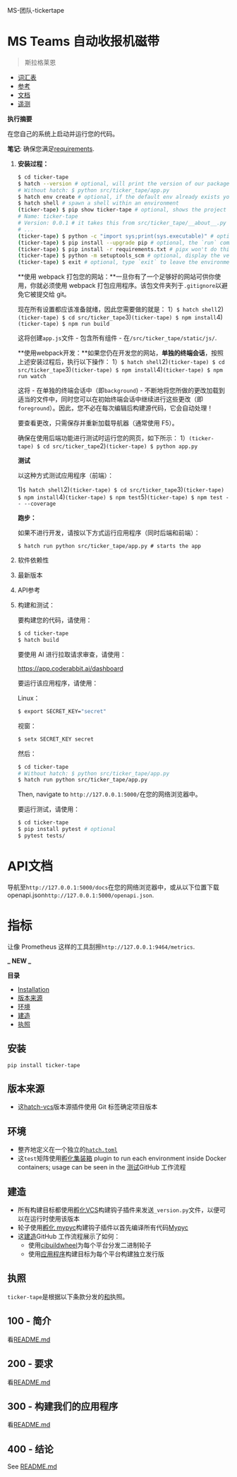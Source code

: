 MS-团队-tickertape

# MS Teams 自动收报机磁带

> 斯拉格莱恩

-   [词汇表](./GLOSSARY.md)
-   [参考](./REFERENCES.md)
-   [文档](./DOCUMENTATION.md)
-   [遥测](./TELEMETRY.md)

**执行摘要**

在您自己的系统上启动并运行您的代码。

**笔记**: 确保您满足[requirements](./200/README.md).

1.  **安装过程：** 

    ```bash
    $ cd ticker-tape
    $ hatch --version # optional, will print the version of our package to the terminal without modifying the source directory (e.g. `0.0.1`).
    # Without hatch: $ python src/ticker_tape/app.py
    $ hatch env create # optional, if the default env already exists you will be told
    $ hatch shell # spawn a shell within an environment
    (ticker-tape) $ pip show ticker-tape # optional, shows the project details, here 'ticker-tape', from `pyproject.toml`
    # Name: ticker-tape
    # Version: 0.0.1 # it takes this from src/ticker_tape/__about__.py
    # ...
    (ticker-tape) $ python -c "import sys;print(sys.executable)" # optional, see where your environment's python is located
    (ticker-tape) $ pip install --upgrade pip # optional, the `run` command allows you to execute commands in an environment as if you had already entered it.
    (ticker-tape) $ pip install -r requirements.txt # pipx won't do this
    (ticker-tape) $ python -m setuptools_scm # optional, display the version of our package and perform any side-effects like writing to a file. (here: `_version.py`)
    (ticker-tape) $ exit # optional, type `exit` to leave the environment
    ```

    **使用 webpack 打包您的网站：**一旦你有了一个足够好的网站可供你使用，你就必须使用 webpack 打包应用程序。该包文件夹列于`.gitignore`以避免它被提交给 git。

    现在所有设置都应该准备就绪，因此您需要做的就是：
    1）`$ hatch shell`2)`(ticker-tape) $ cd src/ticker_tape`3)`(ticker-tape) $ npm install`4)`(ticker-tape) $ npm run build`

    这将创建`app.js`文件 - 包含所有组件 - 在`/src/ticker_tape/static/js/`.

    **使用webpack开发：**如果您仍在开发您的网站，**单独的终端会话**，按照上述安装过程后，执行以下操作：
    1）`$ hatch shell`2)`(ticker-tape) $ cd src/ticker_tape`3)`(ticker-tape) $ npm install`4)`(ticker-tape) $ npm run watch`

    这将 - 在单独的终端会话中（即`background`) - 不断地将您所做的更改加载到适当的文件中，同时您可以在初始终端会话中继续进行这些更改（即`foreground`）。因此，您不必在每次编辑后构建源代码，它会自动处理！

    要查看更改，只需保存并重新加载导航器（通常使用 F5）。

    确保在使用后端功能进行测试时运行您的网页，如下所示：
    1）`(ticker-tape) $ cd src/ticker_tape`2)`(ticker-tape) $ python app.py`

    **测试**

    以这种方式测试应用程序（前端）：

    1)`$ hatch shell`2)`(ticker-tape) $ cd src/ticker_tape`3)`(ticker-tape) $ npm install`4)`(ticker-tape) $ npm test`5)`(ticker-tape) $ npm test -- --coverage`

    **跑步：**

    如果不进行开发，请按以下方式运行应用程序（同时后端和前端）：

        $ hatch run python src/ticker_tape/app.py # starts the app 

2.  软件依赖性

3.  最新版本

4.  API参考

5.  构建和测试：

    要构建您的代码，请使用：

    ```bash
    $ cd ticker-tape
    $ hatch build
    ```

    要使用 AI 进行拉取请求审查，请使用：

    <https://app.coderabbit.ai/dashboard>

    要运行该应用程序，请使用：

    Linux：

    ```bash
    $ export SECRET_KEY="secret"
    ```

    视窗：

    ```bash
    $ setx SECRET_KEY secret
    ```

    然后：

    ```bash
    $ cd ticker-tape
    # Without hatch: $ python src/ticker_tape/app.py
    $ hatch run python src/ticker_tape/app.py
    ```

    Then, navigate to `http://127.0.0.1:5000/`在您的网络浏览器中。

    要运行测试，请使用：

    ```bash
    $ cd ticker-tape
    $ pip install pytest # optional
    $ pytest tests/
    ```

# API文档

导航至`http://127.0.0.1:5000/docs`在您的网络浏览器中，或从以下位置下载 openapi.json`http://127.0.0.1:5000/openapi.json`.

# 指标

让像 Prometheus 这样的工具刮擦`http://127.0.0.1:9464/metrics`.

**_ NEW _**

**目录**

-   [Installation](#installation)
-   [版本来源](#version-source)
-   [环境](#environments)
-   [建造](#build)
-   [执照](#license)

## 安装

```console
pip install ticker-tape
```

## 版本来源

-   这[hatch-vcs](https://github.com/ofek/hatch-vcs)版本源插件使用 Git 标签确定项目版本

## 环境

-   整齐地定义在一个独立的[`hatch.toml`](https://hatch.pypa.io/latest/intro/#configuration)
-   这`test`矩阵使用[孵化集装箱](https://github.com/ofek/hatch-containers) plugin to run each environment inside Docker containers; usage can be seen in the [测试](.github/workflows/test.yml)GitHub 工作流程

## 建造

-   所有构建目标都使用[孵化VCS](https://github.com/ofek/hatch-vcs)构建钩子插件来发送`_version.py`文件，以便可以在运行时使用该版本
-   轮子使用[孵化 mypyc](https://github.com/ofek/hatch-mypyc)构建钩子插件以首先编译所有代码[Mypyc](https://github.com/mypyc/mypyc)
-   这[建造](.github/workflows/build.yml)GitHub 工作流程展示了如何：
    -   使用[cibuildwheel](https://github.com/pypa/cibuildwheel)为每个平台分发二进制轮子
    -   使用[应用程序](https://hatch.pypa.io/latest/plugins/builder/app/)构建目标为每个平台构建独立发行版

## 执照

`ticker-tape`是根据以下条款分发的[和](https://spdx.org/licenses/MIT.html)执照。

## 100 - 简介

看[README.md](./100/README.md)

## 200 - 要求

看[README.md](./200/README.md)

## 300 - 构建我们的应用程序

看[README.md](./300/README.md)

## 400 - 结论

See [README.md](./400/README.md)
